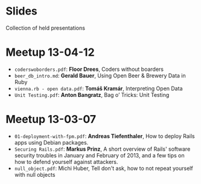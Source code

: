 Slides
======

Collection of held presentations


Meetup 13-04-12
======
 * ```coderswoborders.pdf```: **Floor Drees**, Coders without boarders
 * ```beer_db_intro.md```:  **Gerald Bauer**, Using Open Beer & Brewery Data in Ruby
 * ```vienna.rb - open data.pdf```: **Tomáš Kramár**, Interpreting Open Data
 * ```Unit Testing.pdf```: **Anton Bangratz**, Bag o’ Tricks: Unit Testing

Meetup 13-03-07
======
 * ```01-deployment-with-fpm.pdf```: **Andreas Tiefenthaler**, How to deploy Rails apps using Debian packages.
 * ```Securing Rails.pdf```: **Markus Prinz**, A short overview of Rails' software security troubles in January and February of 2013, and a few tips on how to defend yourself against attackers.
 * ```null_object.pdf```: Michi Huber, Tell don't ask, how to not repeat yourself with null objects

